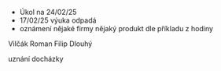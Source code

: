 

* Úkol na 24/02/25  
* 17/02/25 výuka odpadá
* oznámení nějaké firmy nějaký produkt dle příkladu z hodiny



Vilčák Roman
Filip Dlouhý 

uznání docházky
